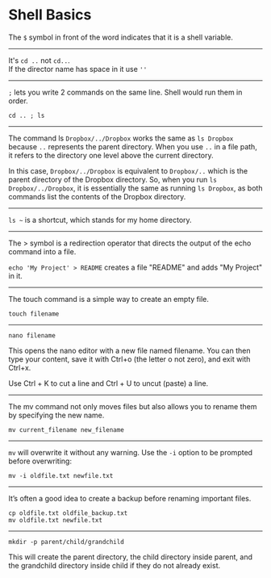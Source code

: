 # Shell Basics

The `$` symbol in front of the word indicates that it is a shell variable.

---

It's `cd ..` not `cd..`.  
If the director name has space in it use `''`

---

`;` lets you write 2 commands on the same line.  Shell would run them in order. 

    cd .. ; ls

---

The command ls `Dropbox/../Dropbox` works the same as `ls Dropbox` because `..` represents the parent directory. When you use `..` in a file path, it refers to the directory one level above the current directory.

In this case, `Dropbox/../Dropbox` is equivalent to `Dropbox/..` which is the parent directory of the Dropbox directory. So, when you run `ls Dropbox/../Dropbox`, it is essentially the same as running `ls Dropbox`, as both commands list the contents of the Dropbox directory.

---

`ls ~` is a shortcut, which stands for my home directory.

---

The > symbol is a redirection operator that directs the output of the echo 
command into a file.

`echo 'My Project' > README` creates a file "README" and adds "My 
Project" in it. 

---

The touch command is a simple way to create an empty file.

	touch filename

---

	nano filename

This opens the nano editor with a new file named filename. You can then 
type your content, save it with Ctrl+o (the letter o not zero), and exit 
with Ctrl+x.

Use Ctrl + K to cut a line and Ctrl + U to uncut (paste) a line.

---

The mv command not only moves files but also allows you to rename them by 
specifying the new name.

	mv current_filename new_filename

---

`mv` will overwrite it without any warning. Use the `-i` option to be prompted before overwriting:

	mv -i oldfile.txt newfile.txt

---

It’s often a good idea to create a backup before renaming important files.

	cp oldfile.txt oldfile_backup.txt  
	mv oldfile.txt newfile.txt

---

	mkdir -p parent/child/grandchild

This will create the parent directory, the child directory inside parent, and the grandchild directory inside child if they do not already exist.

